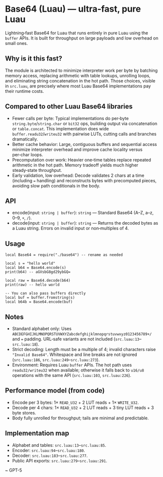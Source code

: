 
# Base64 (Luau) — ultra‑fast, pure Luau

Lightning‑fast Base64 for Luau that runs entirely in pure Luau using the `buffer` APIs. It is built for throughput on large payloads and low overhead on small ones.

## Why is it this fast?

The module is architected to minimize interpreter work per byte by batching memory access, replacing arithmetic with table lookups, unrolling loops, and eliminating string concatenation in the hot path. Those choices, visible in `src.luau`, are precisely where most Luau Base64 implementations pay their runtime costs.

## Compared to other Luau Base64 libraries

- Fewer calls per byte: Typical implementations do per‑byte `string.byte`/`string.char` or `bit32` ops, building output via concatenation or `table.concat`. This implementation does wide `buffer.readu32`/`writeu32` with pairwise LUTs, cutting calls and branches dramatically.
- Better cache behavior: Large, contiguous buffers and sequential access minimize interpreter overhead and improve cache locality versus per‑char loops.
- Precomputation over work: Heavier one‑time tables replace repeated arithmetic in the hot path. Memory tradeoff yields much higher steady‑state throughput.
- Early validation, low overhead: Decode validates 2 chars at a time (including `=` handling) and reconstructs bytes with precomputed pieces, avoiding slow path conditionals in the body.

## API

- encode(input: `string | buffer`): `string` — Standard Base64 (A–Z, a–z, 0–9, `+`, `/`).
- decode(input: `string | buffer`): `string` — Returns the decoded bytes as a Luau string. Errors on invalid input or non‑multiples of 4.

## Usage

```luau
local Base64 = require("./base64") -- rename as needed

local s = "hello world"
local b64 = Base64.encode(s)
print(b64) -- aGVsbG8gd29ybGQ=

local raw = Base64.decode(b64)
print(raw) -- hello world

-- You can also pass buffers directly
local buf = buffer.fromstring(s)
local b64b = Base64.encode(buf)
```

## Notes

- Standard alphabet only: Uses `ABCDEFGHIJKLMNOPQRSTUVWXYZabcdefghijklmnopqrstuvwxyz0123456789+/` and `=` padding. URL‑safe variants are not included (`src.luau:13`–`src.luau:18`).
- Strict decoding: Length must be a multiple of 4; invalid characters raise `"Invalid Base64"`. Whitespace and line breaks are not ignored (`src.luau:186`, `src.luau:249`–`src.luau:273`).
- Environment: Requires Luau `buffer` APIs. The hot path uses `readu32/writeu32` when available; otherwise it falls back to `u16/u8` operations with the same API (`src.luau:103`, `src.luau:226`).

## Performance model (from code)

- Encode per 3 bytes: 1× `READ_U32` + 2 LUT reads + 1× `WRITE_U32`.
- Decode per 4 chars: 1× `READ_U32` + 2 LUT reads + 3 tiny LUT reads + 3 byte stores.
- Body fully unrolled for throughput; tails are minimal and predictable.

## Implementation map

- Alphabet and tables: `src.luau:13`–`src.luau:85`.
- Encoder: `src.luau:94`–`src.luau:180`.
- Decoder: `src.luau:183`–`src.luau:277`.
- Public API exports: `src.luau:279`–`src.luau:291`.

~ GPT-5
